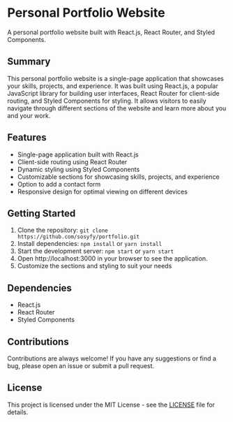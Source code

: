 # Personal Portfolio Website

A personal portfolio website built with React.js, React Router, and Styled Components.

## Summary

This personal portfolio website is a single-page application that showcases your skills, projects, and experience. It was built using React.js, a popular JavaScript library for building user interfaces, React Router for client-side routing, and Styled Components for styling. It allows visitors to easily navigate through different sections of the website and learn more about you and your work.

## Features

- Single-page application built with React.js
- Client-side routing using React Router
- Dynamic styling using Styled Components
- Customizable sections for showcasing skills, projects, and experience
- Option to add a contact form
- Responsive design for optimal viewing on different devices

## Getting Started

1. Clone the repository: `git clone https://github.com/sosyfy/portfolio.git`
2. Install dependencies: `npm install` or `yarn install`
3. Start the development server: `npm start` or `yarn start`
4. Open http://localhost:3000 in your browser to see the application.
5. Customize the sections and styling to suit your needs

## Dependencies

- React.js
- React Router
- Styled Components

## Contributions

Contributions are always welcome! If you have any suggestions or find a bug, please open an issue or submit a pull request.

## License

This project is licensed under the MIT License - see the [LICENSE](LICENSE) file for details.
